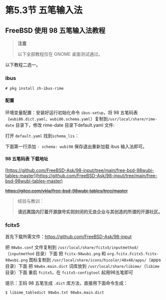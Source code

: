# 第5.3节 五笔输入法

## FreeBSD 使用 98 五笔输入法教程

> **注意**
>
> 以下全部教程仅在 GNOME 桌面测试通过。

以下教程二选一。

### ibus

`# pkg install zh-ibus-rime`

#### 配置

环境变量配置：安装好运行初始化命令 `ibus-setup`，将 98 五笔码表（`wubi86.dict.yaml`、`wubi86.schema.yaml`）复制到`/usr/local/share/rime-date` 目录下，修改 rime-date 目录下default.yaml 文件:

打开 `default.yaml` 找到`schema_lis`：

下面第一行添加 `- schema: wubi98` 保存退出重新加载 ibus 输入法即可。

#### 98 五笔码表 下载地址

[https://github.com/FreeBSD-Ask/98-input/tree/main/free-bsd-98wubi-tables-master](https://github.com/FreeBSD-Ask/98-input/tree/main/free-bsd-98wubi-tables-master)

~~https://gitee.com/ykla/free-bsd-98wubi-tables/tree/master~~

> 经验与教训：
>
> **请远离国内打着开源旗号实则封闭的无良企业与其创造的所谓的开源社区。**

### fcitx5

首先下载所需文件：https://github.com/FreeBSD-Ask/98-input

把 `98wbx.conf` 文件复制到 `/usr/local/share/fcitx5/inputmethod/`（`inputmethod` 目录）下面 把 `fcitx-98wubi.png` 和 `org.fcitx.Fcitx5.fcitx-98wubi.png` 图标复制到 `/usr/local/share/icons/hicolor/48x48/apps/`（apps目录）下面 把 `98wbx.main.dict` 词库放到 `/usr/local/share/libime/`（`libime`目录）下面 重启 `fcitx5`，在 `fcitx5-configtool` 起用98五笔即可

提示：王码 98 五笔生成 `.dict` 库方法，直接用下面命令生成：

```
$ libime_tabledict 98wbx.txt 98wbx.main.dict
```
